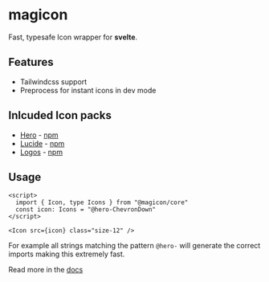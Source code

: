 # magicon

Fast, typesafe Icon wrapper for **svelte**.

## Features
- Tailwindcss support
- Preprocess for instant icons in dev mode

## Inlcuded Icon packs
- [Hero](https://heroicons.com/) - [npm](https://www.npmjs.com/package/@magicon/hero-icons)
- [Lucide](https://lucide.dev/icons/) - [npm](https://www.npmjs.com/package/@magicon/lucide-icons)
- [Logos](https://github.com/gilbarbara/logos) - [npm](https://www.npmjs.com/package/@magicon/logos-icons)

## Usage
```svelte
<script>
  import { Icon, type Icons } from "@magicon/core"
  const icon: Icons = "@hero-ChevronDown"
</script>

<Icon src={icon} class="size-12" />
```

For example all strings matching the pattern `@hero-` will generate the correct imports making this extremely fast.

Read more in the [docs](https://propolies.github.io/magicon/docs/getting-started/introduction)